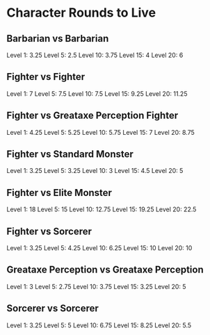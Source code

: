 # Character Rounds to Live

## Barbarian vs Barbarian
Level 1: 3.25
Level 5: 2.5
Level 10: 3.75
Level 15: 4
Level 20: 6

## Fighter vs Fighter
Level 1: 7
Level 5: 7.5
Level 10: 7.5
Level 15: 9.25
Level 20: 11.25

## Fighter vs Greataxe Perception Fighter
Level 1: 4.25
Level 5: 5.25
Level 10: 5.75
Level 15: 7
Level 20: 8.75

## Fighter vs Standard Monster
Level 1: 3.25
Level 5: 3.25
Level 10: 3
Level 15: 4.5
Level 20: 5

## Fighter vs Elite Monster
Level 1: 18
Level 5: 15
Level 10: 12.75
Level 15: 19.25
Level 20: 22.5

## Fighter vs Sorcerer
Level 1: 3.25
Level 5: 4.25
Level 10: 6.25
Level 15: 10
Level 20: 10

## Greataxe Perception vs Greataxe Perception
Level 1: 3
Level 5: 2.75
Level 10: 3.75
Level 15: 3.25
Level 20: 5

## Sorcerer vs Sorcerer
Level 1: 3.25
Level 5: 5
Level 10: 6.75
Level 15: 8.25
Level 20: 5.5
